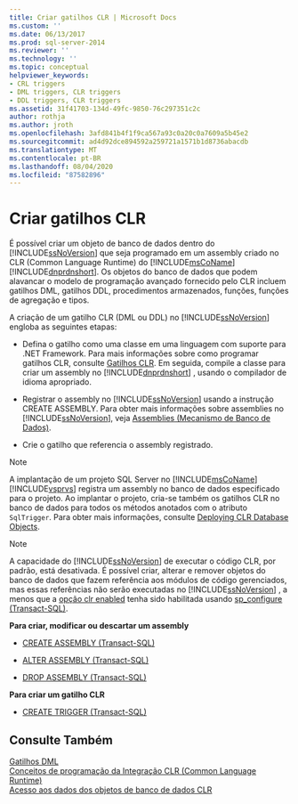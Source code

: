 ```yaml
---
title: Criar gatilhos CLR | Microsoft Docs
ms.custom: ''
ms.date: 06/13/2017
ms.prod: sql-server-2014
ms.reviewer: ''
ms.technology: ''
ms.topic: conceptual
helpviewer_keywords:
- CRL triggers
- DML triggers, CLR triggers
- DDL triggers, CLR triggers
ms.assetid: 31f41703-134d-49fc-9850-76c297351c2c
author: rothja
ms.author: jroth
ms.openlocfilehash: 3afd841b4f1f9ca567a93c0a20c0a7609a5b45e2
ms.sourcegitcommit: ad4d92dce894592a259721a1571b1d8736abacdb
ms.translationtype: MT
ms.contentlocale: pt-BR
ms.lasthandoff: 08/04/2020
ms.locfileid: "87582896"
---
```

# <a name="create-clr-triggers"></a>Criar gatilhos CLR
  É possível criar um objeto de banco de dados dentro do [!INCLUDE[ssNoVersion](../../includes/ssnoversion-md.md)] que seja programado em um assembly criado no CLR (Common Language Runtime) do [!INCLUDE[msCoName](../../includes/msconame-md.md)] [!INCLUDE[dnprdnshort](../../includes/dnprdnshort-md.md)]. Os objetos do banco de dados que podem alavancar o modelo de programação avançado fornecido pelo CLR incluem gatilhos DML, gatilhos DDL, procedimentos armazenados, funções, funções de agregação e tipos.  
  
 A criação de um gatilho CLR (DML ou DDL) no [!INCLUDE[ssNoVersion](../../includes/ssnoversion-md.md)] engloba as seguintes etapas:  
  
-   Defina o gatilho como uma classe em uma linguagem com suporte para .NET Framework. Para mais informações sobre como programar gatilhos CLR, consulte [Gatilhos CLR](../../database-engine/dev-guide/clr-triggers.md). Em seguida, compile a classe para criar um assembly no [!INCLUDE[dnprdnshort](../../includes/dnprdnshort-md.md)] , usando o compilador de idioma apropriado.  
  
-   Registrar o assembly no [!INCLUDE[ssNoVersion](../../includes/ssnoversion-md.md)] usando a instrução CREATE ASSEMBLY. Para obter mais informações sobre assemblies no [!INCLUDE[ssNoVersion](../../includes/ssnoversion-md.md)], veja [Assemblies &#40;Mecanismo de Banco de Dados&#41;](../clr-integration/assemblies-database-engine.md).  
  
-   Crie o gatilho que referencia o assembly registrado.  
  
> [!NOTE]  
>  A implantação de um projeto SQL Server no [!INCLUDE[msCoName](../../includes/msconame-md.md)][!INCLUDE[vsprvs](../../includes/vsprvs-md.md)] registra um assembly no banco de dados especificado para o projeto. Ao implantar o projeto, cria-se também os gatilhos CLR no banco de dados para todos os métodos anotados com o atributo `SqlTrigger`. Para obter mais informações, consulte [Deploying CLR Database Objects](../clr-integration/deploying-clr-database-objects.md).  
  
> [!NOTE]  
>  A capacidade do [!INCLUDE[ssNoVersion](../../includes/ssnoversion-md.md)] de executar o código CLR, por padrão, está desativada. É possível criar, alterar e remover objetos do banco de dados que fazem referência aos módulos de código gerenciados, mas essas referências não serão executadas no [!INCLUDE[ssNoVersion](../../includes/ssnoversion-md.md)] , a menos que a [opção clr enabled](../../database-engine/configure-windows/clr-enabled-server-configuration-option.md) tenha sido habilitada usando [sp_configure (Transact-SQL)](/sql/relational-databases/system-stored-procedures/sp-configure-transact-sql).  
  
 **Para criar, modificar ou descartar um assembly**  
  
-   [CREATE ASSEMBLY &#40;Transact-SQL&#41;](/sql/t-sql/statements/create-assembly-transact-sql)  
  
-   [ALTER ASSEMBLY &#40;Transact-SQL&#41;](/sql/t-sql/statements/alter-assembly-transact-sql)  
  
-   [DROP ASSEMBLY &#40;Transact-SQL&#41;](/sql/t-sql/statements/drop-assembly-transact-sql)  
  
 **Para criar um gatilho CLR**  
  
-   [CREATE TRIGGER &#40;Transact-SQL&#41;](/sql/t-sql/statements/create-trigger-transact-sql)  
  
## <a name="see-also"></a>Consulte Também  
 [Gatilhos DML](dml-triggers.md)   
 [Conceitos de programação da Integração CLR &#40;Common Language Runtime&#41;](../clr-integration/common-language-runtime-clr-integration-programming-concepts.md)   
 [Acesso aos dados dos objetos de banco de dados CLR](../clr-integration/data-access/data-access-from-clr-database-objects.md)  
  
  

